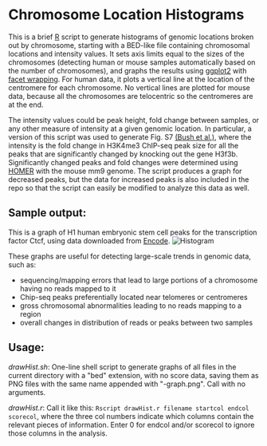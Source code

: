 Chromosome Location Histograms
=====


This is a brief [R][R] script to generate histograms of genomic locations broken out by chromosome, starting with a BED-like file containing chromosomal locations and intensity values. It sets axis limits equal to the sizes of the chromosomes (detecting human or mouse samples automatically based on the number of chromosomes), and graphs the results using [ggplot2][ggplot2] with [facet wrapping][facet wrapping]. For human data, it plots a vertical line at the location of the centromere for each chromosome. No vertical lines are plotted for mouse data, because all the chromosomes are telocentric so the centromeres are at the end. 

The intensity values could be peak height, fold change between samples, or any other measure of intensity at a given genomic location. In particular, a version of this script was used to generate Fig. S7 [(Bush et al.)][Bush], where the intensity is the fold change in H3K4me3 ChIP-seq peak size for all the peaks that are significantly changed by knocking out the gene H3f3b. Significantly changed peaks and fold changes were determined using [HOMER][HOMER] with the mouse mm9 genome. The script produces a graph for decreased peaks, but the data for increased peaks is also included in the repo so that the script can easily be modified to analyze this data as well. 

Sample output: 
-------

This is a graph of H1 human embryonic stem cell peaks for the transcription factor Ctcf, using data downloaded from [Encode][Encode].
![Histogram](https://raw.github.com/biobonnie/ChromosomeHistogram/master/EncodeH1CtcfPeaks.png)

These graphs are useful for detecting large-scale trends in genomic data, such as:
 - sequencing/mapping errors that lead to large portions of a chromosome having no reads mapped to it
 - Chip-seq peaks preferentially located near telomeres or centromeres
 - gross chromosomal abnormalities leading to no reads mapping to a region
 - overall changes in distribution of reads or peaks between two samples

Usage:
-----

*drawHist.sh*: One-line shell script to generate graphs of all files in the current directory with a "bed" extension, with no score data, saving them as PNG files with the same name appended with "-graph.png". Call with no arguments.

*drawHist.r*: Call it like this: `Rscript drawHist.r filename startcol endcol scorecol`, where the three col numbers indicate which columns contain the relevant pieces of information. Enter 0 for endcol and/or scorecol to ignore those columns in the analysis. 

[R]: http://cran.r-project.org
[ggplot2]: http://ggplot2.org
[facet wrapping]: http://wiki.stdout.org/rcookbook/Graphs/Facets%20(ggplot2)/
[Bush]: https://www.pubmedcentral.nih.gov/pmc/articles/PMC3635903/
[HOMER]: http://biowhat.ucsd.edu/homer/index.html
[Encode]: http://encodeproject.org